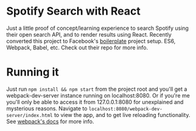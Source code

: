 # Spotify Search with React

Just a little proof of concept/learning experience to search Spotify using their open search API, and to render results using React. Recently converted this project to Facebook's [boilerplate](https://github.com/facebookincubator/create-react-app) project setup. ES6, Webpack, Babel, etc. Check out their repo for more info.

# Running it

Just run `npm install && npm start` from the project root and you'll get a webpack-dev-server instance running on localhost:8080. Or if you're me you'll only be able to access it from 127.0.0.1:8080 for unexplained and mysterious reasons. Navigate to `localhost:8080/webpack-dev-server/index.html` to view the app, and to get live reloading functionality. See [webpack's docs](https://webpack.github.io/docs/webpack-dev-server.html) for more info.
